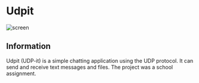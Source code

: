# Udpit

![screen](https://cloud.githubusercontent.com/assets/4700122/10863607/d5ad0ec6-7fd2-11e5-85ee-aacbd7270e20.png)

## Information

Udpit (UDP-it) is a simple chatting application using the UDP protocol. It can send and receive text messages and files. The project was a school assignment.
